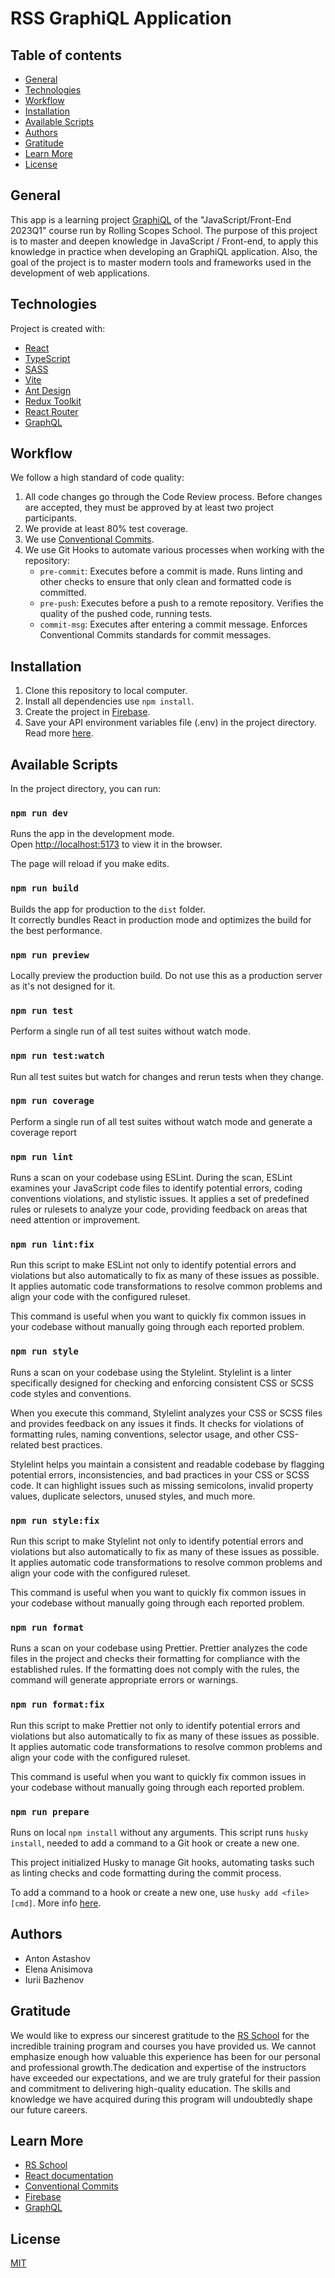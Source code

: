 # RSS GraphiQL Application

## Table of contents

- [General](#general)
- [Technologies](#technologies)
- [Workflow](#workflow)
- [Installation](#installation)
- [Available Scripts](#available-scripts)
- [Authors](#authors)
- [Gratitude](#gratitude)
- [Learn More](#learn-more)
- [License](#license)

## General

This app is a learning project [GraphiQL](https://github.com/rolling-scopes-school/tasks/blob/master/react/modules/graphiql.md) of the "JavaScript/Front-End 2023Q1" course run by Rolling Scopes School. The purpose of this project is to master and deepen knowledge in JavaScript / Front-end, to apply this knowledge in practice when developing an GraphiQL application. Also, the goal of the project is to master modern tools and frameworks used in the development of web applications.

## Technologies

Project is created with:

- [React](https://react.dev/)
- [TypeScript](https://www.typescriptlang.org/)
- [SASS](https://sass-lang.com/)
- [Vite](https://vitejs.dev/)
- [Ant Design](https://ant.design/)
- [Redux Toolkit](https://redux-toolkit.js.org/)
- [React Router](https://reactrouter.com/)
- [GraphQL](https://graphql.org/)

## Workflow

We follow a high standard of code quality:

1. All code changes go through the Code Review process. Before changes are accepted, they must be approved by at least two project participants.
2. We provide at least 80% test coverage.
3. We use [Conventional Commits](https://www.conventionalcommits.org/).
4. We use Git Hooks to automate various processes when working with the repository:
   - `pre-commit`: Executes before a commit is made. Runs linting and other checks to ensure that only clean and formatted code is committed.
   - `pre-push`: Executes before a push to a remote repository. Verifies the quality of the pushed code, running tests.
   - `commit-msg`: Executes after entering a commit message. Enforces Conventional Commits standards for commit messages.

## Installation

1. Clone this repository to local computer.
2. Install all dependencies use `npm install`.
3. Create the project in [Firebase](https://firebase.google.com/).
4. Save your API environment variables file (.env) in the project directory. Read more [here](https://vitejs.dev/guide/env-and-mode.html).

## Available Scripts

In the project directory, you can run:

### `npm run dev`

Runs the app in the development mode.\
Open [http://localhost:5173](http://localhost:5173) to view it in the browser.

The page will reload if you make edits.

### `npm run build`

Builds the app for production to the `dist` folder.\
It correctly bundles React in production mode and optimizes the build for the best performance.

### `npm run preview`

Locally preview the production build. Do not use this as a production server as it's not designed for it.

### `npm run test`

Perform a single run of all test suites without watch mode.

### `npm run test:watch`

Run all test suites but watch for changes and rerun tests when they change.

### `npm run coverage`

Perform a single run of all test suites without watch mode and generate a coverage report

### `npm run lint`

Runs a scan on your codebase using ESLint. During the scan, ESLint examines your JavaScript code files to identify potential errors, coding conventions violations, and stylistic issues. It applies a set of predefined rules or rulesets to analyze your code, providing feedback on areas that need attention or improvement.

### `npm run lint:fix`

Run this script to make ESLint not only to identify potential errors and violations but also automatically to fix as many of these issues as possible. It applies automatic code transformations to resolve common problems and align your code with the configured ruleset.

This command is useful when you want to quickly fix common issues in your codebase without manually going through each reported problem.

### `npm run style`

Runs a scan on your codebase using the Stylelint. Stylelint is a linter specifically designed for checking and enforcing consistent CSS or SCSS code styles and conventions.

When you execute this command, Stylelint analyzes your CSS or SCSS files and provides feedback on any issues it finds. It checks for violations of formatting rules, naming conventions, selector usage, and other CSS-related best practices.

Stylelint helps you maintain a consistent and readable codebase by flagging potential errors, inconsistencies, and bad practices in your CSS or SCSS code. It can highlight issues such as missing semicolons, invalid property values, duplicate selectors, unused styles, and much more.

### `npm run style:fix`

Run this script to make Stylelint not only to identify potential errors and violations but also automatically to fix as many of these issues as possible. It applies automatic code transformations to resolve common problems and align your code with the configured ruleset.

This command is useful when you want to quickly fix common issues in your codebase without manually going through each reported problem.

### `npm run format`

Runs a scan on your codebase using Prettier. Prettier analyzes the code files in the project and checks their formatting for compliance with the established rules. If the formatting does not comply with the rules, the command will generate appropriate errors or warnings.

### `npm run format:fix`

Run this script to make Prettier not only to identify potential errors and violations but also automatically to fix as many of these issues as possible. It applies automatic code transformations to resolve common problems and align your code with the configured ruleset.

This command is useful when you want to quickly fix common issues in your codebase without manually going through each reported problem.

### `npm run prepare`

Runs on local `npm install` without any arguments. This script runs `husky install`, needed to add a command to a Git hook or create a new one.

This project initialized Husky to manage Git hooks, automating tasks such as linting checks and code formatting during the commit process.

To add a command to a hook or create a new one, use `husky add <file> [cmd]`. More info [here](https://typicode.github.io/husky/getting-started.html#create-a-hook).

## Authors

- Anton Astashov
- Elena Anisimova
- Iurii Bazhenov

## Gratitude

We would like to express our sincerest gratitude to the [RS School](https://rs.school/) for the incredible training program and courses you have provided us. We cannot emphasize enough how valuable this experience has been for our personal and professional growth.The dedication and expertise of the instructors have exceeded our expectations, and we are truly grateful for their passion and commitment to delivering high-quality education. The skills and knowledge we have acquired during this program will undoubtedly shape our future careers.

## Learn More

- [RS School](https://rs.school/)
- [React documentation](https://react.dev/)
- [Conventional Commits](https://www.conventionalcommits.org/)
- [Firebase](https://firebase.google.com/)
- [GraphQL](https://graphql.org/)

## License

[MIT](./LICENSE)
